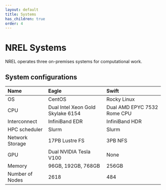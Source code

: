 ```yaml
---
layout: default
title: Systems
has_children: true
order: 4
---
```


# NREL Systems
NREL operates three on-premises systems for computational work. 

## System configurations

| Name        | Eagle     | Swift        | 
| :---------- | :-------- | :----------- | 
| OS          | CentOS    | Rocky Linux    | 
| CPU         | Dual Intel Xeon Gold Skylake 6154 | Dual AMD EPYC 7532 Rome CPU |
| Interconnect | InfiniBand EDR | InfiniBand HDR| 
| HPC scheduler | Slurm | Slurm | 
| Network Storage | 17PB Lustre FS | 3PB NFS |
| GPU | Dual NVIDIA Tesla V100 | None | 
| Memory | 96GB, 192GB, 768GB | 256GB |
| Number of Nodes | 2618 | 484 | 
